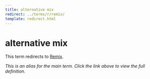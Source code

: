 ```yaml
---
title: alternative mix
redirect: ../terms/r/remix/
template: redirect.html
---
```


# alternative mix

This term redirects to [Remix](../terms/r/remix/).

*This is an alias for the main term. Click the link above to view the full definition.*
